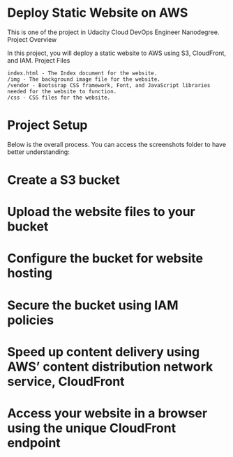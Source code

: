 # Deploy Static Website on AWS

This is one of the project in Udacity Cloud DevOps Engineer Nanodegree.
Project Overview

In this project, you will deploy a static website to AWS using S3, CloudFront, and IAM.
Project Files

    index.html - The Index document for the website.
    /img - The background image file for the website.
    /vendor - Bootssrap CSS framework, Font, and JavaScript libraries needed for the website to function.
    /css - CSS files for the website.

# Project Setup

Below is the overall process. You can access the screenshots folder to have better understanding:

   # Create a S3 bucket
   # Upload the website files to your bucket
   # Configure the bucket for website hosting
   # Secure the bucket using IAM policies
   # Speed up content delivery using AWS’ content distribution network service, CloudFront
   # Access your website in a browser using the unique CloudFront endpoint
